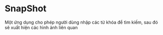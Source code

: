 # SnapShot
Một ứng dụng cho phép người dùng nhập các từ khóa để tìm kiếm, sau đó sẽ xuất hiện các hình ảnh liên quan
